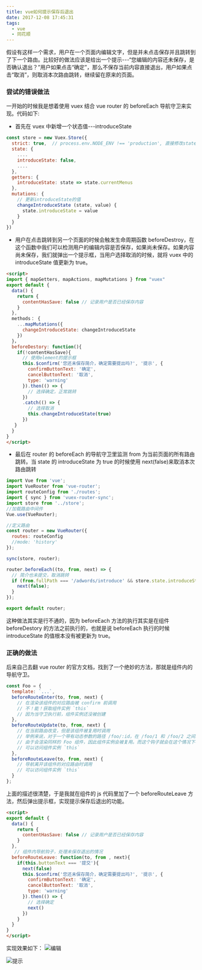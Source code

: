 ```yaml
---
title: vue如何提示保存后退出
date: 2017-12-08 17:45:31
tags: 
  - vue
  - 同花顺
---
```


假设有这样一个需求，用户在一个页面内编辑文字，但是并未点击保存并且跳转到了下一个路由。比较好的做法应该是给出一个提示---“您编辑的内容还未保存，是否确认退出？”用户如果点击“确定”，那么不保存当前内容直接退出，用户如果点击“取消”，则取消本次路由跳转，继续留在原来的页面。

### 尝试的错误做法

一开始的时候我是想着使用 vuex 结合 vue router 的 beforeEach 导航守卫来实现。代码如下:

* 首先在 vuex 中新增一个状态值---introduceState

```js
const store = new Vuex.Store({
  strict: true,  // process.env.NODE_ENV !== 'production', 直接修改state 抛出异常
  state: {
    ....
    introduceState: false,
    ....
  },
  getters: {
    introduceState: state => state.currentMenus
  },
  mutations: {
    // 更新introduceState的值
    changeIntroduceState (state, value) {
      state.introduceState = value
    }
  }
})
```

* 用户在点击跳转到另一个页面的时候会触发生命周期函数 beforeDestroy，在这个函数中我们可以检测用户的编辑内容是否保存，如果尚未保存。如果内容尚未保存，我们就弹出一个提示框，当用户选择取消的时候，就将 vuex 中的 introduceState 值更新为 true。

```html
<script>
import { mapGetters, mapActions, mapMutations } from "vuex"
export default {
  data() {
    return {
      contentHasSave: false // 记录用户是否已经保存内容
    }
  },
  methods： {
    ...mapMutations({
      changeIntroduceState: changeIntroduceState
    })
  }，
  beforeDestory: function(){
    if(!contentHasSave){
      // 使用element的提示框
      this.$confirm('您还未保存简介，确定需要提出吗?', '提示', {
        confirmButtonText: '确定',
        cancelButtonText: '取消',
        type: 'warning'
      }).then(() => {
        // 选择确定，正常跳转
      })
      .catch(() => {
        // 选择取消
        this.changeIntroduceState(true)
      })
   }
  }
}
</script>
```

* 最后在 router 的 beforeEach 的导航守卫里监测 from 为当前页面的所有路由跳转。当 state 的 introduceState 为 true 的时候使用 next(false)来取消本次路由跳转

```js
import Vue from 'vue';
import VueRouter from 'vue-router';
import routeConfig from './routes';
import { sync } from 'vuex-router-sync';
import store from '../store';
//加载路由中间件
Vue.use(VueRouter);

//定义路由
const router = new VueRouter({
  routes: routeConfig
  //mode: 'history'
});

sync(store, router);

router.beforeEach((to, from, next) => {
  // 简介也未提交，取消跳转
  if (from.fullPath === '/adwords/introduce' && store.state.introduceState === 'not-save') {
    next(false);
  }
});

export default router;
```

这种做法其实是行不通的，因为 beforeEach 方法的执行其实是在组件 beforeDestory 的方法之前执行的，也就是说 beforeEach 执行的时候 introduceState 的值根本没有被更新为 true。

### 正确的做法

后来自己去翻 vue router 的官方文档，找到了一个绝妙的方法，那就是组件内的导航守卫。

```js
const Foo = {
  template: `...`,
  beforeRouteEnter(to, from, next) {
    // 在渲染该组件的对应路由被 confirm 前调用
    // 不！能！获取组件实例 `this`
    // 因为当守卫执行前，组件实例还没被创建
  },
  beforeRouteUpdate(to, from, next) {
    // 在当前路由改变，但是该组件被复用时调用
    // 举例来说，对于一个带有动态参数的路径 /foo/:id，在 /foo/1 和 /foo/2 之间跳转的时候，
    // 由于会渲染同样的 Foo 组件，因此组件实例会被复用。而这个钩子就会在这个情况下被调用。
    // 可以访问组件实例 `this`
  },
  beforeRouteLeave(to, from, next) {
    // 导航离开该组件的对应路由时调用
    // 可以访问组件实例 `this`
  }
};
```

上面的描述很清楚，于是我就在组件的 js 代码里加了一个 beforeRouteLeave 方法，然后弹出提示框，实现提示保存后退出的功能。

```html
<script>
export default {
  data() {
    return {
      contentHasSave: false // 记录用户是否已经保存内容
    }
  },
   // 组件内导航钩子，处理未保存退出的情况
  beforeRouteLeave: function(to, from , next){
    if(this.buttonText === '提交'){
      next(false)
      this.$confirm('您还未保存简介，确定需要提出吗?', '提示', {
        confirmButtonText: '确定',
        cancelButtonText: '取消',
        type: 'warning'
      }).then(() => {
        // 选择确定
        next()
      })
    }
  }
}
</script>
```

实现效果如下：
![编辑](http://fs.andylistudio.com/blog/introduce2.png)

![提示](http://fs.andylistudio.com/blog/introduce03.png)
